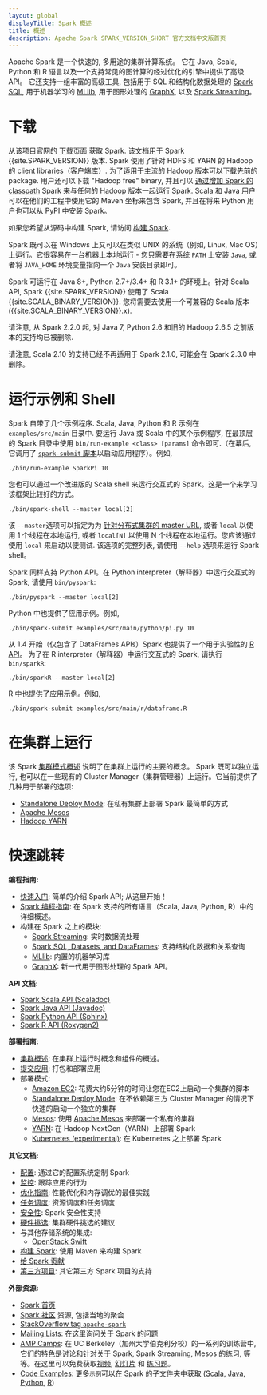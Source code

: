```yaml
---
layout: global
displayTitle: Spark 概述
title: 概述
description: Apache Spark SPARK_VERSION_SHORT 官方文档中文版首页
---
```


Apache Spark 是一个快速的, 多用途的集群计算系统。
它在 Java, Scala, Python 和 R 语言以及一个支持常见的图计算的经过优化的引擎中提供了高级 API。
它还支持一组丰富的高级工具, 包括用于 SQL 和结构化数据处理的 [Spark SQL](sql-programming-guide.html), 用于机器学习的 [MLlib](ml-guide.html), 用于图形处理的 [GraphX](graphx-programming-guide.html), 以及 [Spark Streaming](streaming-programming-guide.html)。

# 下载

从该项目官网的 [下载页面](http://spark.apache.org/downloads.html) 获取 Spark. 该文档用于 Spark {{site.SPARK_VERSION}} 版本. Spark 使用了针对 HDFS 和 YARN 的 Hadoop 的 client libraries（客户端库）. 为了适用于主流的 Hadoop 版本可以下载先前的 package.
用户还可以下载 "Hadoop free" binary, 并且可以 [通过增加 Spark 的 classpath](hadoop-provided.html) Spark 来与任何的 Hadoop 版本一起运行 Spark.
Scala 和 Java 用户可以在他们的工程中使用它的 Maven 坐标来包含 Spark, 并且在将来 Python 用户也可以从 PyPI 中安装 Spark。


如果您希望从源码中构建 Spark, 请访问 [构建 Spark](building-spark.html).


Spark 既可以在 Windows 上又可以在类似 UNIX 的系统（例如, Linux, Mac OS）上运行。它很容易在一台机器上本地运行 - 您只需要在系统 `PATH` 上安装 `Java`, 或者将 `JAVA_HOME` 环境变量指向一个 `Java` 安装目录即可。

Spark 可运行在 Java 8+, Python 2.7+/3.4+ 和 R 3.1+ 的环境上。针对 Scala API, Spark {{site.SPARK_VERSION}}
使用了 Scala {{site.SCALA_BINARY_VERSION}}. 您将需要去使用一个可兼容的 Scala 版本
({{site.SCALA_BINARY_VERSION}}.x).

请注意, 从 Spark 2.2.0 起, 对 Java 7, Python 2.6 和旧的 Hadoop 2.6.5 之前版本的支持均已被删除.

请注意, Scala 2.10 的支持已经不再适用于 Spark 2.1.0, 可能会在 Spark 2.3.0 中删除。

# 运行示例和 Shell

Spark 自带了几个示例程序.  Scala, Java, Python 和 R 示例在
`examples/src/main` 目录中. 要运行 Java 或 Scala 中的某个示例程序, 在最顶层的 Spark 目录中使用
`bin/run-example <class> [params]` 命令即可.（在幕后, 它调用了 [`spark-submit` 脚本](submitting-applications.html)以启动应用程序）。例如,

    ./bin/run-example SparkPi 10

您也可以通过一个改进版的 Scala shell 来运行交互式的 Spark。这是一个来学习该框架比较好的方式。

    ./bin/spark-shell --master local[2]

该 `--master`选项可以指定为为
[针对分布式集群的 master URL](submitting-applications.html#master-urls), 或者 `local` 以使用 1 个线程在本地运行, 或者 `local[N]` 以使用 N 个线程在本地运行。您应该通过使用
`local` 来启动以便测试. 该选项的完整列表, 请使用 `--help` 选项来运行 Spark shell。

Spark 同样支持 Python API。在 Python interpreter（解释器）中运行交互式的 Spark, 请使用
`bin/pyspark`:

    ./bin/pyspark --master local[2]

Python 中也提供了应用示例。例如, 

    ./bin/spark-submit examples/src/main/python/pi.py 10

从 1.4 开始（仅包含了 DataFrames APIs）Spark 也提供了一个用于实验性的 [R API](sparkr.html)。
为了在 R interpreter（解释器）中运行交互式的 Spark, 请执行 `bin/sparkR`:

    ./bin/sparkR --master local[2]

R 中也提供了应用示例。例如, 

    ./bin/spark-submit examples/src/main/r/dataframe.R

# 在集群上运行

该 Spark [集群模式概述](cluster-overview.html) 说明了在集群上运行的主要的概念。
Spark 既可以独立运行, 也可以在一些现有的 Cluster Manager（集群管理器）上运行。它当前提供了几种用于部署的选项: 

* [Standalone Deploy Mode](spark-standalone.html): 在私有集群上部署 Spark 最简单的方式
* [Apache Mesos](running-on-mesos.html)
* [Hadoop YARN](running-on-yarn.html)

# 快速跳转

**编程指南:**

* [快速入门](quick-start.html): 简单的介绍 Spark API; 从这里开始！
* [Spark 编程指南](programming-guide.html): 在 Spark 支持的所有语言（Scala, Java, Python, R）中的详细概述。
* 构建在 Spark 之上的模块:
  * [Spark Streaming](streaming-programming-guide.html): 实时数据流处理
  * [Spark SQL, Datasets, and DataFrames](sql-programming-guide.html): 支持结构化数据和关系查询
  * [MLlib](ml-guide.html): 内置的机器学习库
  * [GraphX](graphx-programming-guide.html): 新一代用于图形处理的 Spark API。

**API 文档:**

* [Spark Scala API (Scaladoc)](api/scala/index.html#org.apache.spark.package)
* [Spark Java API (Javadoc)](api/java/index.html)
* [Spark Python API (Sphinx)](api/python/index.html)
* [Spark R API (Roxygen2)](api/R/index.html)

**部署指南:**

* [集群概述](cluster-overview.html): 在集群上运行时概念和组件的概述。
* [提交应用](submitting-applications.html): 打包和部署应用
* 部署模式:
  * [Amazon EC2](https://github.com/amplab/spark-ec2):  花费大约5分钟的时间让您在EC2上启动一个集群的脚本
  * [Standalone Deploy Mode](spark-standalone.html): 在不依赖第三方 Cluster Manager 的情况下快速的启动一个独立的集群
  * [Mesos](running-on-mesos.html): 使用 [Apache Mesos](http://mesos.apache.org) 来部署一个私有的集群
  * [YARN](running-on-yarn.html): 在 Hadoop NextGen（YARN）上部署 Spark
  * [Kubernetes (experimental)](https://github.com/apache-spark-on-k8s/spark): 在 Kubernetes 之上部署 Spark

**其它文档:**

* [配置](configuration.html): 通过它的配置系统定制 Spark
* [监控](monitoring.html): 跟踪应用的行为
* [优化指南](tuning.html): 性能优化和内存调优的最佳实践
* [任务调度](job-scheduling.html): 资源调度和任务调度
* [安全性](security.html): Spark 安全性支持
* [硬件挑选](hardware-provisioning.html): 集群硬件挑选的建议
* 与其他存储系统的集成:
  * [OpenStack Swift](storage-openstack-swift.html)
* [构建 Spark](building-spark.html): 使用 Maven 来构建 Spark
* [给 Spark 贡献](http://spark.apache.org/contributing.html)
* [第三方项目](http://spark.apache.org/third-party-projects.html): 其它第三方 Spark 项目的支持

**外部资源:**

* [Spark 首页](http://spark.apache.org)
* [Spark 社区](http://spark.apache.org/community.html) 资源, 包括当地的聚会
* [StackOverflow tag `apache-spark`](http://stackoverflow.com/questions/tagged/apache-spark)
* [Mailing Lists](http://spark.apache.org/mailing-lists.html): 在这里询问关于 Spark 的问题
* [AMP Camps](http://ampcamp.berkeley.edu/): 在 UC Berkeley（加州大学伯克利分校）的一系列的训练营中, 它们的特色是讨论和针对关于 Spark, Spark Streaming, Mesos 的练习, 等等。在这里可以免费获取[视频](http://ampcamp.berkeley.edu/6/),
  [幻灯片](http://ampcamp.berkeley.edu/6/) 和 [练习题](http://ampcamp.berkeley.edu/6/exercises/)。
* [Code Examples](http://spark.apache.org/examples.html): 更多`示例`可以在 Spark 的子文件夹中获取 ([Scala]({{site.SPARK_GITHUB_URL}}/tree/master/examples/src/main/scala/org/apache/spark/examples),
 [Java]({{site.SPARK_GITHUB_URL}}/tree/master/examples/src/main/java/org/apache/spark/examples),
 [Python]({{site.SPARK_GITHUB_URL}}/tree/master/examples/src/main/python),
 [R]({{site.SPARK_GITHUB_URL}}/tree/master/examples/src/main/r))
